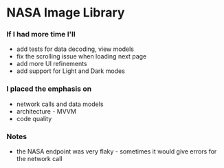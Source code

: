# NASA Image Library

### If I had more time I'll
- add tests for data decoding, view models
- fix the scrolling issue when loading next page
- add more UI refinements
- add support for Light and Dark modes

### I placed the emphasis on
- network calls and data models
- architecture - MVVM
- code quality

### Notes
- the NASA endpoint was very flaky - sometimes it would give errors for the network call
